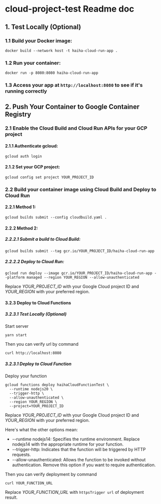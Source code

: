 # cloud-project-test Readme doc

## 1. Test Locally (Optional)

### 1.1 Build your Docker image:

```
docker build --network host -t haiha-cloud-run-app .
```

### 1.2 Run your container:

```
docker run -p 8080:8080 haiha-cloud-run-app
```

### 1.3 Access your app at `http://localhost:8080` to see if it's running correctly

## 2. Push Your Container to Google Container Registry

### 2.1 Enable the Cloud Build and Cloud Run APIs for your GCP project

#### 2.1.1 Authenticate gcloud:

```
gcloud auth login
```

#### 2.1.2 Set your GCP project:

```
gcloud config set project YOUR_PROJECT_ID
```

### 2.2 Build your container image using Cloud Build and Deploy to Cloud Run

#### 2.2.1 Method 1:

```
gcloud builds submit --config cloudbuild.yaml .
```

#### 2.2.2 Method 2:

##### 2.2.2.1 Submit a build to Cloud Build:

```
gcloud builds submit --tag gcr.io/YOUR_PROJECT_ID/haiha-cloud-run-app
```

##### 2.2.2.2 Deploy to Cloud Run:

```
gcloud run deploy --image gcr.io/YOUR_PROJECT_ID/haiha-cloud-run-app --platform managed --region YOUR_REGION --allow-unauthenticated
```

Replace *YOUR_PROJECT_ID* with your Google Cloud project ID and *YOUR_REGION* with your preferred region.

#### 3.2.3 Deploy to Cloud Functions

##### 3.2.3.1 Test Locally (Optional)

Start server

```
yarn start
```

Then you can verify url by command

```
curl http://localhost:8080
```

##### 3.2.3.1 Deploy to Cloud Function

Deploy your function

```
gcloud functions deploy haihaCloudFunctionTest \
  --runtime nodejs20 \
  --trigger-http \
  --allow-unauthenticated \
  --region YOUR_REGION \
  --project=YOUR_PROJECT_ID
```

Replace *YOUR_PROJECT_ID* with your Google Cloud project ID and *YOUR_REGION* with your preferred region.

Here's what the other options mean:

- --runtime nodejs14: Specifies the runtime environment. Replace nodejs14 with the appropriate runtime for your function.
- --trigger-http: Indicates that the function will be triggered by HTTP requests.
- --allow-unauthenticated: Allows the function to be invoked without authentication. Remove this option if you want to require authentication.


Then you can verify deployment by command

```
curl YOUR_FUNCTION_URL
```
Replace *YOUR_FUNCTION_URL* with `httpsTrigger url` of deployment result.
